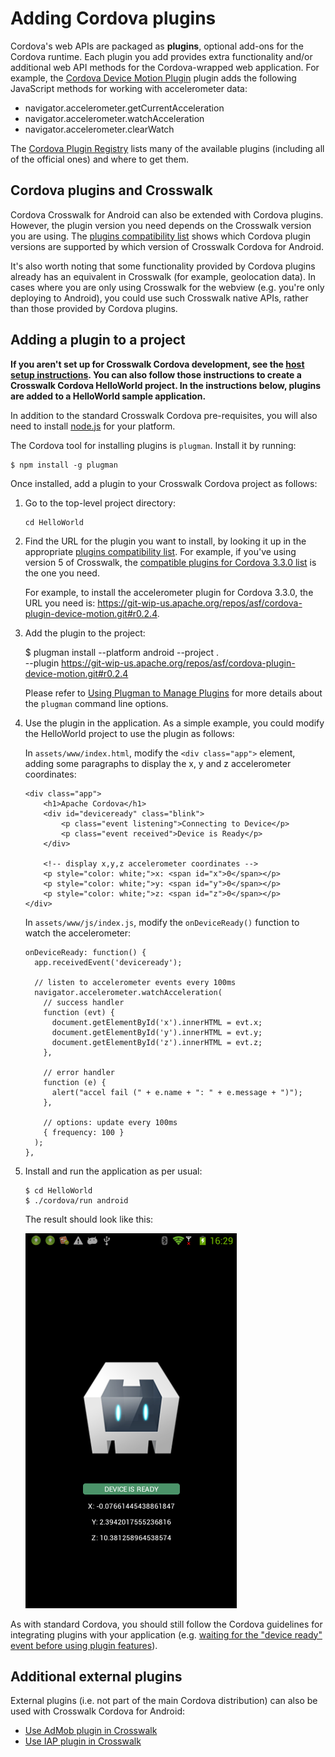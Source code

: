 # Adding Cordova plugins

Cordova's web APIs are packaged as **plugins**, optional add-ons for the Cordova runtime. Each plugin you add provides extra functionality and/or additional web API methods for the Cordova-wrapped web application. For example, the [Cordova Device Motion Plugin](http://plugins.cordova.io/#/package/org.apache.cordova.device-motion) plugin adds the following JavaScript methods for working with accelerometer data:

*   navigator.accelerometer.getCurrentAcceleration
*   navigator.accelerometer.watchAcceleration
*   navigator.accelerometer.clearWatch

The [Cordova Plugin Registry](http://plugins.cordova.io/) lists many of the available plugins (including all of the official ones) and where to get them.

## Cordova plugins and Crosswalk

Cordova Crosswalk for Android can also be extended with Cordova plugins. However, the plugin version you need depends on the Crosswalk version you are using. The [plugins compatibility list](#wiki/Crosswalk-Cordova-for-Android:-plugin-compatibility-lists) shows which Cordova plugin versions are supported by which version of Crosswalk Cordova for Android.

It's also worth noting that some functionality provided by Cordova plugins already has an equivalent in Crosswalk (for example, geolocation data). In cases where you are only using Crosswalk for the webview (e.g. you're only deploying to Android), you could use such Crosswalk native APIs, rather than those provided by Cordova plugins.

## Adding a plugin to a project

**If you aren't set up for Crosswalk Cordova development, see the [host setup instructions](#documentation/cordova/develop_an_application/set_up_the_host). You can also follow those instructions to create a Crosswalk Cordova HelloWorld project. In the instructions below, plugins are added to a HelloWorld sample application.**

In addition to the standard Crosswalk Cordova pre-requisites, you will also need to install [node.js](http://nodejs.org) for your platform.

The Cordova tool for installing plugins is `plugman`. Install it by running:

    $ npm install -g plugman

Once installed, add a plugin to your Crosswalk Cordova project as follows:

1.  Go to the top-level project directory:

        cd HelloWorld

2.  Find the URL for the plugin you want to install, by looking it up in the appropriate [plugins compatibility list](#wiki/Crosswalk-Cordova-for-Android:-plugin-compatibility-lists). For example, if you've using version 5 of Crosswalk, the [compatible plugins for Cordova 3.3.0 list](#wiki/Plugins-list-@-3.3.0-supported-by-crosswalk-cordova-android) is the one you need.

    For example, to install the accelerometer plugin for Cordova 3.3.0, the URL you need is: https://git-wip-us.apache.org/repos/asf/cordova-plugin-device-motion.git#r0.2.4.

3.  Add the plugin to the project:

    $ plugman install --platform android --project . \
        --plugin https://git-wip-us.apache.org/repos/asf/cordova-plugin-device-motion.git#r0.2.4

    Please refer to [Using Plugman to Manage Plugins](http://cordova.apache.org/docs/en/3.3.0/plugin_ref_plugman.md.html) for more details about the `plugman` command line options.

4.  Use the plugin in the application. As a simple example, you could modify the HelloWorld project to use the plugin as follows:

    In `assets/www/index.html`, modify the `<div class="app">` element, adding some paragraphs to display the x, y and z accelerometer coordinates:

        <div class="app">
            <h1>Apache Cordova</h1>
            <div id="deviceready" class="blink">
                <p class="event listening">Connecting to Device</p>
                <p class="event received">Device is Ready</p>
            </div>

            <!-- display x,y,z accelerometer coordinates -->
            <p style="color: white;">x: <span id="x">0</span></p>
            <p style="color: white;">y: <span id="y">0</span></p>
            <p style="color: white;">z: <span id="z">0</span></p>
        </div>


    In `assets/www/js/index.js`, modify the `onDeviceReady()` function to watch the accelerometer:

        onDeviceReady: function() {
          app.receivedEvent('deviceready');

          // listen to accelerometer events every 100ms
          navigator.accelerometer.watchAcceleration(
            // success handler
            function (evt) {
              document.getElementById('x').innerHTML = evt.x;
              document.getElementById('y').innerHTML = evt.y;
              document.getElementById('z').innerHTML = evt.z;
            },

            // error handler
            function (e) {
              alert("accel fail (" + e.name + ": " + e.message + ")");
            },

            // options: update every 100ms
            { frequency: 100 }
          );
        },

5.  Install and run the application as per usual:

        $ cd HelloWorld
        $ ./cordova/run android

    The result should look like this:

    <img src="assets/cordova-hello-world-with-accelerometer.png">

As with standard Cordova, you should still follow the Cordova guidelines for integrating plugins with your application (e.g. [waiting for the "device ready" event before using plugin features](http://cordova.apache.org/docs/en/3.3.0/cordova_events_events.md.html#deviceready)).

##  Additional external plugins

External plugins (i.e. not part of the main Cordova distribution) can also be used with Crosswalk Cordova for Android:

* [Use AdMob plugin in Crosswalk](#wiki/AdMob-Plugin-on-Crosswalk)
* [Use IAP plugin in Crosswalk ](#wiki/IAP-Plugin-on-Crosswalk)
